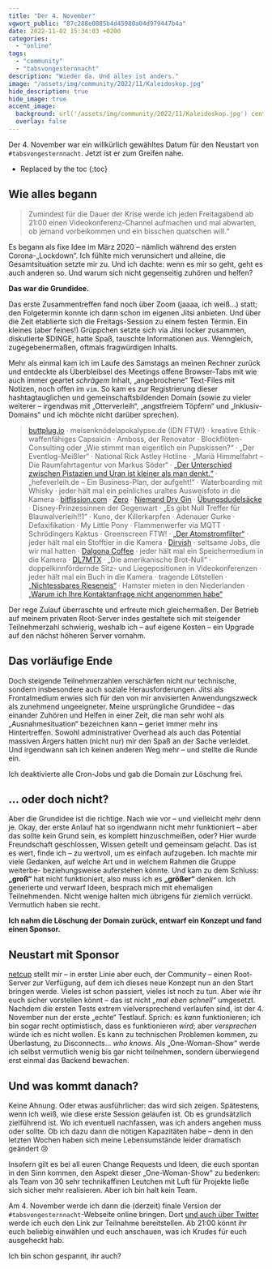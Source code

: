```yaml
---
title: "Der 4. November"
vgwort_public: "87c288e0885b4d45980a04d979447b4a"
date: 2022-11-02 15:34:03 +0200
categories:
  - "online"
tags:
  - "community"
  - "tabsvongesternnacht"
description: "Wieder da. Und alles ist anders."
image: "/assets/img/community/2022/11/Kaleidoskop.jpg"
hide_description: true
hide_image: true
accent_image:
  background: url('/assets/img/community/2022/11/Kaleidoskop.jpg') center/cover
  overlay: false
---
```


Der 4. November war ein willkürlich gewähltes Datum für den Neustart von `#tabsvongesternnacht`. Jetzt ist er zum Greifen nahe.

* Replaced by the toc
{:toc}

## Wie alles begann
> Zumindest für die Dauer der Krise werde ich jeden Freitagabend ab 21:00 einen Videokonferenz-Channel aufmachen und mal abwarten, ob jemand vorbeikommen und ein bisschen quatschen will.“

Es begann als fixe Idee im März 2020 – nämlich während des ersten Corona-„Lockdown“.
Ich fühlte mich verunsichert und alleine, die Gesamtsituation setzte mir zu.
Und ich dachte: wenn es mir so geht, geht es auch anderen so.
Und warum sich nicht gegenseitig zuhören und helfen?

**Das war die Grundidee.**

Das erste Zusammentreffen fand noch über Zoom (jaaaa, ich weiß...) statt; den Folgetermin konnte ich dann schon im eigenen Jitsi anbieten.
Und über die Zeit etablierte sich die Freitags-Session zu einem festen Termin.
Ein kleines (aber feines!) Grüppchen setzte sich via Jitsi locker zusammen, diskutierte $DINGE, hatte Spaß, tauschte Informationen aus.
Wenngleich, zugegebenermaßen, oftmals fragwürdigen Inhalts.

Mehr als einmal kam ich im Laufe des Samstags an meinen Rechner zurück und entdeckte als Überbleibsel des Meetings offene Browser-Tabs mit wie auch immer geartet *schrägem* Inhalt, „angebrochene“ Text-Files mit Notizen, noch offen im `vim`.
So kam es zur Registrierung dieser hashtagtauglichen und gemeinschaftsbildenden Domain (sowie zu vieler weiterer – irgendwas mit „Otterverleih“, „angstfreiem Töpfern“ und „Inklusiv-Domains“ und ich möchte nicht darüber sprechen). 

> [buttplug.io](https://buttplug.io/) &middot;
meisenknödelapokalypse.de (IDN FTW!) &middot;
kreative Ethik &middot;
waffenfähiges Capsaicin &middot;
Amboss, der Renovator &middot;
Blockflöten-Consulting oder „Wie stimmt man eigentlich ein Pupskissen?“ &middot;
„Der Eventlog-Meißler“ &middot;
National Rick Astley Hotline &middot;
„Mariä Himmelfahrt – Die Raumfahrtagentur von Markus Söder“ &middot;
[„Der Unterschied zwischen Pistazien und Uran ist kleiner als man denkt.“](https://www.tis-gdv.de/tis/ware/nuesse/pistazie/pistazie.htm/#selbsterhitzung) &middot;
„hefeverleih.de – Ein Business-Plan, der aufgeht!“ &middot;
Waterboarding mit Whisky &middot;
jeder hält mal ein peinliches uraltes Ausweisfoto in die Kamera &middot;
[bitfission.com](http://bitfission.com/) &middot;
[Zero](https://www.zeromotorcycles.com/de-de) &middot;
[Niemand Dry Gin](https://www.niemand-gin.de/) &middot;
[Übungsdudelsäcke](https://kiltsandmore.com/bagpipes-accessories/practice-pipes/bagpipes-galore-practice-pipes-:p2045:c573:len.html) &middot;
Disney-Prinzessinnen der Gegenwart &middot;
„Es gibt Null Treffer für Blauwalverleih!!1“ &middot;
Kuno, der Killerkarpfen &middot;
Adenauer Gurke &middot;
Defaxifikation &middot;
My Little Pony &middot;
Flammenwerfer via MQTT &middot;
Schrödingers Kaktus &middot;
Greenscreen FTW! &middot;
[„Der Atomstromfilter“](http://www.nucleostop.de/) &middot;
jeder hält mal ein Stofftier in die Kamera &middot;
[Dirvish](http://www.dirvish.org/) &middot;
seltsame Jobs, die wir mal hatten &middot;
[Dalgona Coffee](https://de.wikipedia.org/wiki/Dalgona_Coffee) &middot;
jeder hält mal ein Speichermedium in die Kamera &middot;
[DL7MTX](https://cq.dl7mtx.de/) &middot;
„Die amerikanische Brot-Null“ &middot;
doppelkinnfördernde Sitz- und Liegepositionen in Videokonferenzen &middot;
jeder hält mal ein Buch in die Kamera &middot;
tragende Lötstellen &middot;
[„Nichtessbares Rieseneis“](https://nichtessbaresrieseneis.tumblr.com/) &middot;
Hamster mieten in den Niederlanden &middot;
[„Warum ich Ihre Kontaktanfrage nicht angenommen habe“](https://andreas.scherbaum.la/blog/archives/703-XING-Oder-warum-ich-Ihre-Kontaktanfrage-nicht-angenommen-habe.html)

Der rege Zulauf überraschte und erfreute mich gleichermaßen.
Der Betrieb auf meinem privaten Root-Server indes gestaltete sich mit steigender Teilnehmerzahl schwierig, weshalb ich – auf eigene Kosten – ein Upgrade auf den nächst höheren Server vornahm.

## Das vorläufige Ende
Doch steigende Teilnehmerzahlen verschärfen nicht nur technische, sondern insbesondere auch soziale Herausforderungen.
Jitsi als Frontalmedium erwies sich für den von mir anvisierten Anwendungszweck als zunehmend ungeeigneter.
Meine ursprüngliche Grundidee – das einander Zuhören und Helfen in einer Zeit, die man sehr wohl als „Ausnahmesituation“ bezeichnen kann – geriet immer mehr ins Hintertreffen.
Sowohl administrativer Overhead als auch das Potential massiven Ärgers hatten (nicht nur) mir den Spaß an der Sache verleidet.
Und irgendwann sah ich keinen anderen Weg mehr – und stellte die Runde ein.

Ich deaktivierte alle Cron-Jobs und gab die Domain zur Löschung frei.

## ... oder doch nicht?
Aber die Grundidee ist die richtige.
Nach wie vor – und vielleicht mehr denn je.
Okay, der erste Anlauf hat so irgendwann nicht mehr funktioniert – aber das sollte kein Grund sein, es komplett hinzuschmeißen, oder?
Hier wurde Freundschaft geschlossen, Wissen geteilt und gemeinsam gelacht.
Das ist es wert, finde ich – zu wertvoll, um es einfach aufzugeben.
Ich machte mir viele Gedanken, auf welche Art und in welchem Rahmen die Gruppe weiterbe- beziehungsweise auferstehen könnte.
Und kam zu dem Schluss: **„groß“** hat nicht funktioniert, also muss ich es **„größer“** denken.
Ich generierte und verwarf Ideen, besprach mich mit ehemaligen Teilnehmenden.
Nicht wenige halten mich übrigens für ziemlich verrückt.
Vermutlich haben sie recht.

**Ich nahm die Löschung der Domain zurück, entwarf ein Konzept und fand einen Sponsor.**

## Neustart mit Sponsor
[netcup](https://www.netcup.de) stellt mir – in erster Linie aber euch, der Community – einen Root-Server zur Verfügung, auf dem ich dieses neue Konzept nun an den Start bringen werde.
Vieles ist schon passiert, vieles ist noch zu tun. 
Aber wie ihr euch sicher vorstellen könnt – das ist nicht *„mal eben schnell“* umgesetzt.
Nachdem die ersten Tests extrem vielversprechend verlaufen sind, ist der 4. November nun der erste „echte“ Testlauf.
Sprich: es *kann* funktionieren; ich bin sogar recht optimistisch, dass es funktionieren *wird*; aber *versprechen* würde ich es nicht wollen.
Es kann zu technischen Problemen kommen, zu Überlastung, zu Disconnects... *who knows*.
Als „One-Woman-Show“ werde ich selbst vermutlich wenig bis gar nicht teilnehmen, sondern überwiegend erst einmal das Backend bewachen.

## Und was kommt danach?
Keine Ahnung.
Oder etwas ausführlicher: das wird sich zeigen.
Spätestens, wenn ich weiß, wie diese erste Session gelaufen ist.
Ob es grundsätzlich zielführend ist.
Wo ich eventuell nachfassen, was ich anders angehen muss oder sollte.
Ob ich dazu dann die nötigen Kapazitäten habe – denn in den letzten Wochen haben sich meine Lebensumstände leider dramatisch geändert 😢

Insofern gilt es bei all euren Change Requests und Ideen, die euch spontan in den Sinn kommen, den Aspekt dieser „One-Woman-Show“ zu bedenken: als Team von 30 sehr technikaffinen Leutchen mit Luft für Projekte ließe sich sicher mehr realisieren.
Aber ich bin halt kein Team.

Am 4. November werde ich dann die (derzeit) finale Version der `#tabsvongesternnacht`-Webseite online bringen.
Dort [und auch über Twitter](https://twitter.com/tabsvongestern8) werde ich euch den Link zur Teilnahme bereitstellen.
Ab 21:00 könnt ihr euch beliebig einwählen und euch anschauen, was ich Krudes für euch ausgeheckt hab.

Ich bin schon gespannt, ihr auch?
